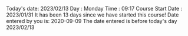 Today's date: 2023/02/13
Day : Monday
Time :   09:17 
Course Start Date : 2023/01/31
It has been 13 days since we have started this course!
Date entered by you is: 2020-09-09 
The date entered is before  today's day 2023/02/13
